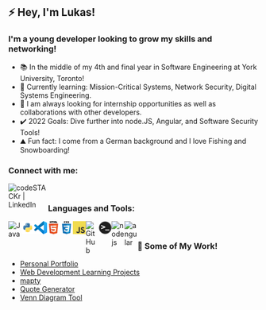 ## ⚡ Hey, I'm Lukas! 

### I'm a young developer looking to grow my skills and networking!
- 📚 In the middle of my 4th and final year in Software Engineering at York University, Toronto!
- 🌱 Currently learning: Mission-Critical Systems, Network Security, Digital Systems Engineering.
- 👔 I am always looking for internship opportunities as well as collaborations with other developers. 
- ✔️ 2022 Goals: Dive further into node.JS, Angular, and Software Security Tools!
- ⛰️ Fun fact: I come from a German background and I love Fishing and Snowboarding!

### Connect with me:

[<img align="left" alt="codeSTACKr | LinkedIn" width="80px" src="https://upload.wikimedia.org/wikipedia/commons/0/01/LinkedIn_Logo.svg" />][linkedin]

<br />

### Languages and Tools:

<img align="left" alt="Java" width="26px" src="https://seeklogo.com/images/J/java-logo-7F8B35BAB3-seeklogo.com.png" />
<img align="left" alt="Deno" width="26px" src="https://raw.githubusercontent.com/github/explore/361e2821e2dea67711cde99c9c40ed357061cf27/topics/python/python.png" />
<img align="left" alt="Visual Studio Code" width="26px" src="https://raw.githubusercontent.com/github/explore/80688e429a7d4ef2fca1e82350fe8e3517d3494d/topics/visual-studio-code/visual-studio-code.png" />
<img align="left" alt="HTML5" width="26px" src="https://raw.githubusercontent.com/github/explore/80688e429a7d4ef2fca1e82350fe8e3517d3494d/topics/html/html.png" />
<img align="left" alt="CSS3" width="26px" src="https://raw.githubusercontent.com/github/explore/80688e429a7d4ef2fca1e82350fe8e3517d3494d/topics/css/css.png" />
<img align="left" alt="JavaScript" width="26px" src="https://raw.githubusercontent.com/github/explore/80688e429a7d4ef2fca1e82350fe8e3517d3494d/topics/javascript/javascript.png" />
<img align="left" alt="GitHub" width="26px" src="https://upload.wikimedia.org/wikipedia/commons/a/ae/Github-desktop-logo-symbol.svg" />
<img align="left" alt="HTML5" width="26px" src="https://raw.githubusercontent.com/github/explore/80688e429a7d4ef2fca1e82350fe8e3517d3494d/topics/terminal/terminal.png" />
<img align="left" alt="nodejs" width="26px" src="https://upload.wikimedia.org/wikipedia/commons/d/d9/Node.js_logo.svg" />
<img align="left" alt="angular" width="26px" src="https://cdn.worldvectorlogo.com/logos/angular-icon.svg" />

<br />

### 📕 Some of My Work!
<!-- PROJECTS:START -->
- [Personal Portfolio](https://www.lukasrose.ca)
- [Web Development Learning Projects](https://github.com/rose-lukas/Web-Development-Learning)
- [mapty](http://www.lukasrose.ca/mapty/)
- [Quote Generator](https://rose-lukas.github.io/Quote-Generator/)
- [Venn Diagram Tool](https://github.com/rose-lukas/Venn-Diagram-Application)
<!-- PROJECTS:END -->


[linkedin]: https://www.linkedin.com/in/lukas-rose/
